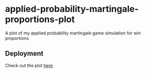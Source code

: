# applied-probability-martingale-proportions-plot
A plot of my applied probability martingale game simulation for win proportions

## Deployment
Check out the plot [here](https://chuset21.github.io/applied-probability-martingale-proportions-plot/)
